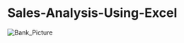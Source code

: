 
# Sales-Analysis-Using-Excel


![Bank_Picture](https://github.com/user-attachments/assets/5f913d15-4013-4546-8a47-9b86f2c05f55)
